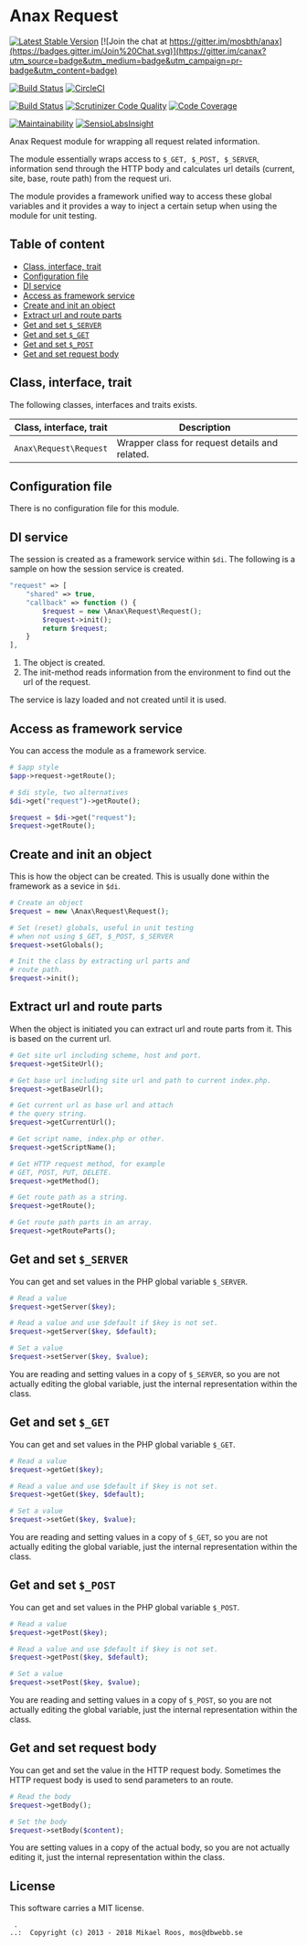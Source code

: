 Anax Request
==================================

[![Latest Stable Version](https://poser.pugx.org/anax/request/v/stable)](https://packagist.org/packages/anax/request)
[![Join the chat at https://gitter.im/mosbth/anax](https://badges.gitter.im/Join%20Chat.svg)](https://gitter.im/canax?utm_source=badge&utm_medium=badge&utm_campaign=pr-badge&utm_content=badge)

[![Build Status](https://travis-ci.org/canax/request.svg?branch=master)](https://travis-ci.org/canax/request)
[![CircleCI](https://circleci.com/gh/canax/request.svg?style=svg)](https://circleci.com/gh/canax/request)

[![Build Status](https://scrutinizer-ci.com/g/canax/request/badges/build.png?b=master)](https://scrutinizer-ci.com/g/canax/request/build-status/master)
[![Scrutinizer Code Quality](https://scrutinizer-ci.com/g/canax/request/badges/quality-score.png?b=master)](https://scrutinizer-ci.com/g/canax/request/?branch=master)
[![Code Coverage](https://scrutinizer-ci.com/g/canax/request/badges/coverage.png?b=master)](https://scrutinizer-ci.com/g/canax/request/?branch=master)

[![Maintainability](https://api.codeclimate.com/v1/badges/a370febad556e9b8c6a7/maintainability)](https://codeclimate.com/github/canax/request/maintainability)
[![SensioLabsInsight](https://insight.sensiolabs.com/projects/4f795dfa-05de-495b-b40a-32b5728c6143/mini.png)](https://insight.sensiolabs.com/projects/4f795dfa-05de-495b-b40a-32b5728c6143)

Anax Request module for wrapping all request related information.

The module essentially wraps access to `$_GET, $_POST, $_SERVER`, information send through the HTTP body and calculates url details (current, site, base, route path) from the request uri.

The module provides a framework unified way to access these global variables and it provides a way to inject a certain setup when using the module for unit testing.



Table of content
------------------

* [Class, interface, trait](#class-interface-trait)
* [Configuration file](#configuration-file)
* [DI service](#di-service)
* [Access as framework service](#access-as-framework-service)
* [Create and init an object](#create-and-init-an-object)
* [Extract url and route parts](#extract-url-and-route-parts)
* [Get and set `$_SERVER`](#get-and-set-_server)
* [Get and set `$_GET`](#get-and-set-_get)
* [Get and set `$_POST`](#get-and-set-_post)
* [Get and set request body](#get-and-set-request-body)



Class, interface, trait
------------------

The following classes, interfaces and traits exists.

| Class, interface, trait            | Description |
|------------------------------------|-------------|
| `Anax\Request\Request`             | Wrapper class for request details and related. |



Configuration file
------------------

There is no configuration file for this module.



DI service
------------------

The session is created as a framework service within `$di`. The following is a sample on how the session service is created.

```php
"request" => [
    "shared" => true,
    "callback" => function () {
        $request = new \Anax\Request\Request();
        $request->init();
        return $request;
    }
],
```

1. The object is created.
1. The init-method reads information from the environment to find out the url of the request.

The service is lazy loaded and not created until it is used.



Access as framework service
------------------

You can access the module as a framework service.

```php
# $app style
$app->request->getRoute();

# $di style, two alternatives
$di->get("request")->getRoute();

$request = $di->get("request");
$request->getRoute();
```



Create and init an object
------------------

This is how the object can be created. This is usually done within the framework as a sevice in `$di`.

```php
# Create an object
$request = new \Anax\Request\Request();

# Set (reset) globals, useful in unit testing
# when not using $_GET, $_POST, $_SERVER
$request->setGlobals();

# Init the class by extracting url parts and
# route path.
$request->init();
```



Extract url and route parts
------------------

When the object is initiated you can extract url and route parts from it. This is based on the current url.

```php
# Get site url including scheme, host and port.
$request->getSiteUrl();

# Get base url including site url and path to current index.php.
$request->getBaseUrl();

# Get current url as base url and attach
# the query string.
$request->getCurrentUrl();

# Get script name, index.php or other.
$request->getScriptName();

# Get HTTP request method, for example
# GET, POST, PUT, DELETE.
$request->getMethod();

# Get route path as a string.
$request->getRoute();

# Get route path parts in an array.
$request->getRouteParts();
```



Get and set `$_SERVER`
------------------

You can get and set values in the PHP global variable `$_SERVER`.

```php
# Read a value
$request->getServer($key);

# Read a value and use $default if $key is not set.
$request->getServer($key, $default);

# Set a value
$request->setServer($key, $value);
```

You are reading and setting values in a copy of `$_SERVER`, so you are not actually editing the global variable, just the internal representation within the class.



Get and set `$_GET`
------------------

You can get and set values in the PHP global variable `$_GET`.

```php
# Read a value
$request->getGet($key);

# Read a value and use $default if $key is not set.
$request->getGet($key, $default);

# Set a value
$request->setGet($key, $value);
```

You are reading and setting values in a copy of `$_GET`, so you are not actually editing the global variable, just the internal representation within the class.



Get and set `$_POST`
------------------

You can get and set values in the PHP global variable `$_POST`.

```php
# Read a value
$request->getPost($key);

# Read a value and use $default if $key is not set.
$request->getPost($key, $default);

# Set a value
$request->setPost($key, $value);
```

You are reading and setting values in a copy of `$_POST`, so you are not actually editing the global variable, just the internal representation within the class.



Get and set request body
------------------

You can get and set the value in the HTTP request body. Sometimes the HTTP request body is used to send parameters to an route.

```php
# Read the body
$request->getBody();

# Set the body
$request->setBody($content);
```

You are setting values in a copy of the actual body, so you are not actually editing it, just the internal representation within the class.



License
------------------

This software carries a MIT license.



```
 .  
..:  Copyright (c) 2013 - 2018 Mikael Roos, mos@dbwebb.se
```
